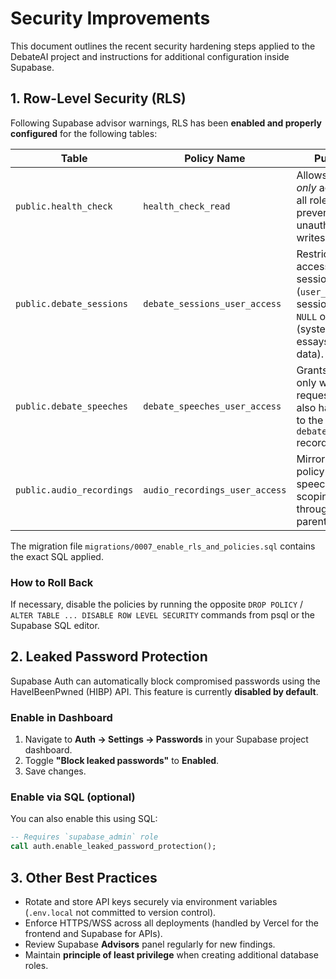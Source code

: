 # Security Improvements

This document outlines the recent security hardening steps applied to the DebateAI project and instructions for additional configuration inside Supabase.

## 1. Row-Level Security (RLS)

Following Supabase advisor warnings, RLS has been **enabled and properly configured** for the following tables:

| Table                | Policy Name                      | Purpose |
| -------------------- | -------------------------------- | ------- |
| `public.health_check`  | `health_check_read`               | Allows *read-only* access for all roles; prevents unauthorised writes. |
| `public.debate_sessions` | `debate_sessions_user_access`     | Restricts all access to the session owner (`user_id`) or sessions with `NULL` owner (system essays/test data). |
| `public.debate_speeches` | `debate_speeches_user_access`     | Grants access only when the requesting user also has access to the **parent** `debate_sessions` record. |
| `public.audio_recordings`| `audio_recordings_user_access`    | Mirrors the policy for speeches, scoping access through the parent session. |

The migration file `migrations/0007_enable_rls_and_policies.sql` contains the exact SQL applied.

### How to Roll Back
If necessary, disable the policies by running the opposite `DROP POLICY` / `ALTER TABLE ... DISABLE ROW LEVEL SECURITY` commands from psql or the Supabase SQL editor.

## 2. Leaked Password Protection

Supabase Auth can automatically block compromised passwords using the HaveIBeenPwned (HIBP) API. This feature is currently **disabled by default**.

### Enable in Dashboard
1. Navigate to **Auth → Settings → Passwords** in your Supabase project dashboard.
2. Toggle **"Block leaked passwords"** to **Enabled**.
3. Save changes.

### Enable via SQL (optional)
You can also enable this using SQL:
```sql
-- Requires `supabase_admin` role
call auth.enable_leaked_password_protection();
```

## 3. Other Best Practices

* Rotate and store API keys securely via environment variables (`.env.local` not committed to version control).
* Enforce HTTPS/WSS across all deployments (handled by Vercel for the frontend and Supabase for APIs).
* Review Supabase **Advisors** panel regularly for new findings.
* Maintain **principle of least privilege** when creating additional database roles. 